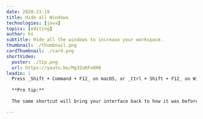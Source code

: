```yaml
---
date: 2020-11-19
title: Hide all Windows
technologies: [java]
topics: [editing]
author: hs
subtitle: Hide all the windows to increase your workspace. 
thumbnail: ./thumbnail.png
cardThumbnail: ./card.png
shortVideo:
  poster: ./tip.png
  url: https://youtu.be/Mg3ZaKFv6H8
leadin: |
  Press _Shift + Command + F12_ on macOS, or _Ctrl + Shift + F12_ on Windows/Linux, to hide all the windows so that you can focus on your code window. 
  
  **Pro tip:**
  
  The same shortcut will bring your interface back to how it was before.

---
```

